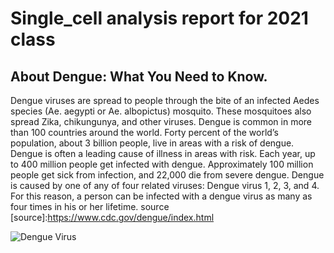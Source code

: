 # Single_cell analysis report for 2021 class
## 



## About Dengue: What You Need to Know.

Dengue viruses are spread to people through the bite of an infected Aedes species (Ae. aegypti or Ae. albopictus) mosquito. These mosquitoes also spread Zika, chikungunya, and other viruses.
Dengue is common in more than 100 countries around the world.
Forty percent of the world’s population, about 3 billion people, live in areas with a risk of dengue. Dengue is often a leading cause of illness in areas with risk.
Each year, up to 400 million people get infected with dengue. Approximately 100 million people get sick from infection, and 22,000 die from severe dengue.
Dengue is caused by one of any of four related viruses: Dengue virus 1, 2, 3, and 4.  For this reason, a person can be infected with a dengue virus as many as four times in his or her lifetime.
 source [source]:https://www.cdc.gov/dengue/index.html

![]("./images/denv.png" "Dengue Virus")

